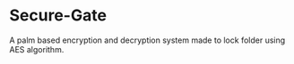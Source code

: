 # Secure-Gate
A palm based encryption and decryption system made to lock folder using AES algorithm.
